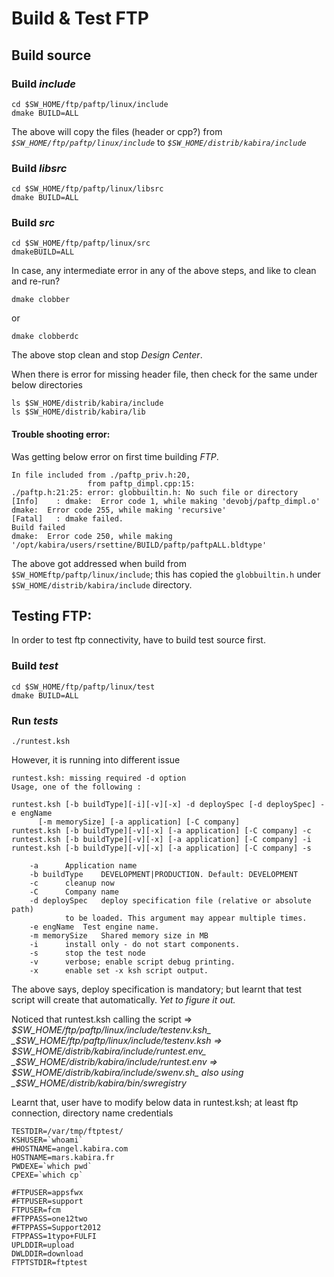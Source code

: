 # Build & Test FTP

## Build source
### Build _include_
```
cd $SW_HOME/ftp/paftp/linux/include
dmake BUILD=ALL
```
The above will copy the files (header or cpp?) from _`$SW_HOME/ftp/paftp/linux/include`_ to _`$SW_HOME/distrib/kabira/include`_
### Build _libsrc_
```
cd $SW_HOME/ftp/paftp/linux/libsrc
dmake BUILD=ALL
```
### Build _src_
```
cd $SW_HOME/ftp/paftp/linux/src
dmakeBUILD=ALL
```

In case, any intermediate error in any of the above steps, and like to clean and re-run? 
```
dmake clobber
```
or 
```
dmake clobberdc
```
The above stop clean and stop _Design Center_.

When there is error for missing header file, then check for the same under below directories
```
ls $SW_HOME/distrib/kabira/include
ls $SW_HOME/distrib/kabira/lib
```
#### Trouble shooting error:
Was getting below error on first time building _FTP_.

```
In file included from ./paftp_priv.h:20,
                 from paftp_dimpl.cpp:15:
./paftp.h:21:25: error: globbuiltin.h: No such file or directory
[Info]    : dmake:  Error code 1, while making 'devobj/paftp_dimpl.o'
dmake:  Error code 255, while making 'recursive'
[Fatal]   : dmake failed.
Build failed
dmake:  Error code 250, while making '/opt/kabira/users/rsettine/BUILD/paftp/paftpALL.bldtype'
```

The above got addressed when build from `$SW_HOMEftp/paftp/linux/include`; this has copied the `globbuiltin.h` under `$SW_HOME/distrib/kabira/include` directory.

## Testing FTP:
In order to test ftp connectivity, have to build test source first.
### Build _test_
```
cd $SW_HOME/ftp/paftp/linux/test
dmake BUILD=ALL
```
### Run _tests_
```
./runtest.ksh
```

However, it is running into different issue
```
runtest.ksh: missing required -d option
Usage, one of the following :

runtest.ksh [-b buildType][-i][-v][-x] -d deploySpec [-d deploySpec] -e engName
	  [-m memorySize] [-a application] [-C company]
runtest.ksh [-b buildType][-v][-x] [-a application] [-C company] -c
runtest.ksh [-b buildType][-v][-x] [-a application] [-C company] -i
runtest.ksh [-b buildType][-v][-x] [-a application] [-C company] -s

	-a		Application name
	-b buildType	DEVELOPMENT|PRODUCTION. Default: DEVELOPMENT
	-c		cleanup now
	-C		Company name
	-d deploySpec	deploy specification file (relative or absolute path)
			to be loaded. This argument may appear multiple times.
	-e engName	Test engine name.
	-m memorySize	Shared memory size in MB
	-i		install only - do not start components.
	-s		stop the test node
	-v		verbose; enable script debug printing.
	-x		enable set -x ksh script output.
```
The above says, deploy specification is mandatory; but learnt that test script will create that automatically. *Yet to figure it out.*

Noticed that runtest.ksh calling the script => _$SW_HOME/ftp/paftp/linux/include/testenv.ksh_
_$SW_HOME/ftp/paftp/linux/include/testenv.ksh => $SW_HOME/distrib/kabira/include/runtest.env_
_$SW_HOME/distrib/kabira/include/runtest.env => $SW_HOME/distrib/kabira/include/swenv.sh_
also using _$SW_HOME/distrib/kabira/bin/swregistry_

Learnt that, user have to modify below data in runtest.ksh; at least ftp connection,  directory name credentials
```
TESTDIR=/var/tmp/ftptest/
KSHUSER=`whoami`
#HOSTNAME=angel.kabira.com
HOSTNAME=mars.kabira.fr
PWDEXE=`which pwd`
CPEXE=`which cp`

#FTPUSER=appsfwx
#FTPUSER=support
FTPUSER=fcm
#FTPPASS=one12two
#FTPPASS=Support2012
FTPPASS=1typo+FULFI
UPLDDIR=upload
DWLDDIR=download
FTPTSTDIR=ftptest
```

